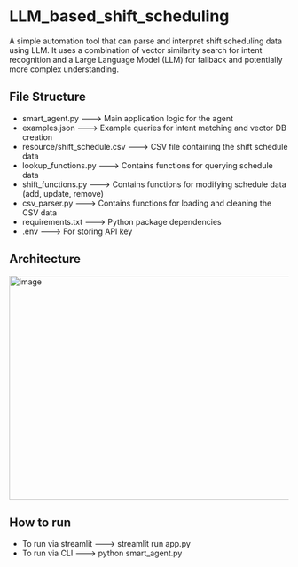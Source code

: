 # LLM_based_shift_scheduling
A simple automation tool that can parse and interpret shift scheduling data using LLM. It uses a combination of vector similarity search for intent recognition and a Large Language Model (LLM) for fallback and potentially more complex understanding.

## File Structure

* smart_agent.py                ---> Main application logic for the agent
* examples.json                 ---> Example queries for intent matching and vector DB creation
* resource/shift_schedule.csv   ---> CSV file containing the shift schedule data
* lookup_functions.py           ---> Contains functions for querying schedule data
* shift_functions.py            ---> Contains functions for modifying schedule data (add, update, remove)
* csv_parser.py                 ---> Contains functions for loading and cleaning the CSV data
* requirements.txt              ---> Python package dependencies
* .env                          ---> For storing API key

## Architecture

<img width="704" height="404" alt="image" src="https://github.com/user-attachments/assets/186230da-136f-480f-8528-381c6a499c54" />


## How to run

* To run via streamlit ---> streamlit run app.py
* To run via CLI ---> python smart_agent.py 
